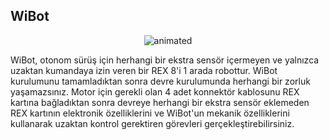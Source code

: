## WiBot

<p align="center">
  <img src="https://user-images.githubusercontent.com/112697142/232056329-d8ee24b2-94bb-4732-8da0-c03921780872.gif" alt="animated" />
</p>

WiBot, otonom sürüş için herhangi bir ekstra sensör içermeyen ve yalnızca uzaktan kumandaya izin veren bir REX 8'i 1 arada robottur. WiBot kurulumunu tamamladıktan sonra devre kurulumunda herhangi bir zorluk yaşamazsınız. Motor için gerekli olan 4 adet konnektör kablosunu REX kartına bağladıktan sonra devreye herhangi bir ekstra sensör eklemeden REX kartının elektronik özelliklerini ve WiBot'un mekanik özelliklerini kullanarak uzaktan kontrol gerektiren görevleri gerçekleştirebilirsiniz.




